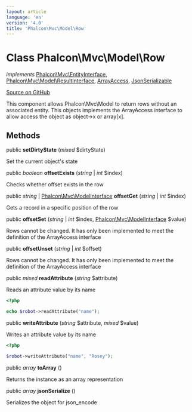 ```yaml
---
layout: article
language: 'en'
version: '4.0'
title: 'Phalcon\Mvc\Model\Row'
---
```

# Class **Phalcon\Mvc\Model\Row**

*implements* [Phalcon\Mvc\EntityInterface](/4.0/en/api/Phalcon_Mvc_EntityInterface), [Phalcon\Mvc\Model\ResultInterface](/4.0/en/api/Phalcon_Mvc_Model_ResultInterface), [ArrayAccess](https://php.net/manual/en/class.arrayaccess.php), [JsonSerializable](https://php.net/manual/en/class.jsonserializable.php)

<a href="https://github.com/phalcon/cphalcon/tree/v4.0.0/phalcon/mvc/model/row.zep" class="btn btn-default btn-sm">Source on GitHub</a>

This component allows Phalcon\Mvc\Model to return rows without an associated entity.
This objects implements the ArrayAccess interface to allow access the object as object->x or array[x].


## Methods
public  **setDirtyState** (*mixed* $dirtyState)

Set the current object's state



public *boolean* **offsetExists** (*string* | *int* $index)

Checks whether offset exists in the row



public *string* | [Phalcon\Mvc\ModelInterface](/4.0/en/api/Phalcon_Mvc_ModelInterface) **offsetGet** (*string* | *int* $index)

Gets a record in a specific position of the row



public  **offsetSet** (*string* | *int* $index, [Phalcon\Mvc\ModelInterface](/4.0/en/api/Phalcon_Mvc_ModelInterface) $value)

Rows cannot be changed. It has only been implemented to meet the definition of the ArrayAccess interface



public  **offsetUnset** (*string* | *int* $offset)

Rows cannot be changed. It has only been implemented to meet the definition of the ArrayAccess interface



public *mixed* **readAttribute** (*string* $attribute)

Reads an attribute value by its name

```php
<?php

echo $robot->readAttribute("name");

```



public  **writeAttribute** (*string* $attribute, *mixed* $value)

Writes an attribute value by its name

```php
<?php

$robot->writeAttribute("name", "Rosey");

```



public *array* **toArray** ()

Returns the instance as an array representation



public *array* **jsonSerialize** ()

Serializes the object for json_encode



